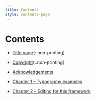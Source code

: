 ```yaml
---
title: Contents
style: contents-page
---
```


# Contents

*	[Title page](0-1-titlepage.html){:.non-printing}
*	[Copyright](0-2-copyright.html){:.non-printing}
*	[Acknowledgements](0-4-acknowledgements.html#acknowledgements)

*	[Chapter 1 – Typography examples](1.html#typography-examples)
*	[Chapter 2 – Editing for this framework](2.html#editing-for-this-framework)
